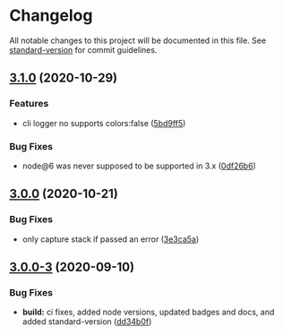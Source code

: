 # Changelog

All notable changes to this project will be documented in this file. See [standard-version](https://github.com/conventional-changelog/standard-version) for commit guidelines.

## [3.1.0](https://github.com/wesleytodd/loggerr/compare/v3.0.0...v3.1.0) (2020-10-29)


### Features

* cli logger no supports colors:false ([5bd9ff5](https://github.com/wesleytodd/loggerr/commit/5bd9ff5477331361a5a322d0c03ab6619789ccf8))


### Bug Fixes

* node@6 was never supposed to be supported in 3.x ([0df26b6](https://github.com/wesleytodd/loggerr/commit/0df26b644b2208c176b12339b7278300dd67458d))

## [3.0.0](https://github.com/wesleytodd/loggerr/compare/v3.0.0-3...v3.0.0) (2020-10-21)


### Bug Fixes

* only capture stack if passed an error ([3e3ca5a](https://github.com/wesleytodd/loggerr/commit/3e3ca5a501f881332f7e71d99dca12fc278e75ff))

## [3.0.0-3](https://github.com/wesleytodd/loggerr/compare/v3.0.0-2...v3.0.0-3) (2020-09-10)


### Bug Fixes

* **build:** ci fixes, added node versions, updated badges and docs, and added standard-version ([dd34b0f](https://github.com/wesleytodd/loggerr/commit/dd34b0fefc96ca4c06d0b0dfa6c88af69ca3ec5d))
